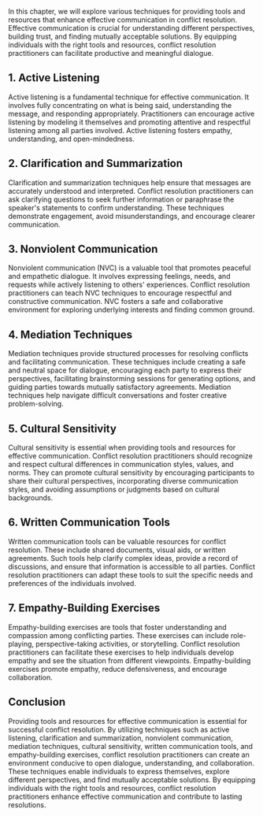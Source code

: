 
In this chapter, we will explore various techniques for providing tools and resources that enhance effective communication in conflict resolution. Effective communication is crucial for understanding different perspectives, building trust, and finding mutually acceptable solutions. By equipping individuals with the right tools and resources, conflict resolution practitioners can facilitate productive and meaningful dialogue.

1\. Active Listening
-------------------

Active listening is a fundamental technique for effective communication. It involves fully concentrating on what is being said, understanding the message, and responding appropriately. Practitioners can encourage active listening by modeling it themselves and promoting attentive and respectful listening among all parties involved. Active listening fosters empathy, understanding, and open-mindedness.

2\. Clarification and Summarization
----------------------------------

Clarification and summarization techniques help ensure that messages are accurately understood and interpreted. Conflict resolution practitioners can ask clarifying questions to seek further information or paraphrase the speaker's statements to confirm understanding. These techniques demonstrate engagement, avoid misunderstandings, and encourage clearer communication.

3\. Nonviolent Communication
---------------------------

Nonviolent communication (NVC) is a valuable tool that promotes peaceful and empathetic dialogue. It involves expressing feelings, needs, and requests while actively listening to others' experiences. Conflict resolution practitioners can teach NVC techniques to encourage respectful and constructive communication. NVC fosters a safe and collaborative environment for exploring underlying interests and finding common ground.

4\. Mediation Techniques
-----------------------

Mediation techniques provide structured processes for resolving conflicts and facilitating communication. These techniques include creating a safe and neutral space for dialogue, encouraging each party to express their perspectives, facilitating brainstorming sessions for generating options, and guiding parties towards mutually satisfactory agreements. Mediation techniques help navigate difficult conversations and foster creative problem-solving.

5\. Cultural Sensitivity
-----------------------

Cultural sensitivity is essential when providing tools and resources for effective communication. Conflict resolution practitioners should recognize and respect cultural differences in communication styles, values, and norms. They can promote cultural sensitivity by encouraging participants to share their cultural perspectives, incorporating diverse communication styles, and avoiding assumptions or judgments based on cultural backgrounds.

6\. Written Communication Tools
------------------------------

Written communication tools can be valuable resources for conflict resolution. These include shared documents, visual aids, or written agreements. Such tools help clarify complex ideas, provide a record of discussions, and ensure that information is accessible to all parties. Conflict resolution practitioners can adapt these tools to suit the specific needs and preferences of the individuals involved.

7\. Empathy-Building Exercises
-----------------------------

Empathy-building exercises are tools that foster understanding and compassion among conflicting parties. These exercises can include role-playing, perspective-taking activities, or storytelling. Conflict resolution practitioners can facilitate these exercises to help individuals develop empathy and see the situation from different viewpoints. Empathy-building exercises promote empathy, reduce defensiveness, and encourage collaboration.

Conclusion
----------

Providing tools and resources for effective communication is essential for successful conflict resolution. By utilizing techniques such as active listening, clarification and summarization, nonviolent communication, mediation techniques, cultural sensitivity, written communication tools, and empathy-building exercises, conflict resolution practitioners can create an environment conducive to open dialogue, understanding, and collaboration. These techniques enable individuals to express themselves, explore different perspectives, and find mutually acceptable solutions. By equipping individuals with the right tools and resources, conflict resolution practitioners enhance effective communication and contribute to lasting resolutions.
